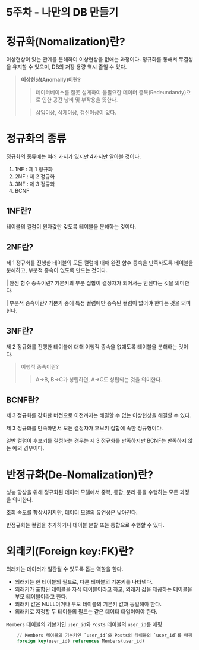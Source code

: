 # 5주차 - 나만의 DB 만들기

# 정규화(Nomalization)란?
이상현상이 있는 관계를 분해하여 이상현상을 없애는 과정이다.
정규화를 통해서 무결성을 유지할 수 있으며, DB의 저장 용량 역시 줄일 수 있다.

> **이상현상(Anomally)이란?**
>>데이터베이스를 잘못 설계하여 불필요한 데이터 중복(Redeundandy)으로 인한
공간 낭비 및 부작용을 뜻한다. 
> 
>>삽입이상, 삭제이상, 갱신이상이 있다.

# 정규화의 종류
정규화의 종류에는 여러 가지가 있지만 4가지만 알아볼 것이다.

1. 1NF : 제 1 정규화
2. 2NF : 제 2 정규화
3. 3NF : 제 3 정규화
4. BCNF

## 1NF란?
테이블의 컬럼이 원자값만 갖도록 테이블을 분해하는 것이다.

## 2NF란?
제 1 정규화를 진행한 테이블의 모든 컬럼에 대해 
완전 함수 종속을 만족하도록 테이블을 분해하고,
부분적 종속이 없도록 만드는 것이다.

| 완전 함수 종속이란?
기본키의 부분 집합이 결정자가 되어서는 안된다는 것을 의미한다.

| 부분적 종속이란?
기본키 중에 특정 컬럼에만 종속된 컬럼이 없어야 한다는 것을 의미한다.

## 3NF란?
제 2 정규화를 진행한 테이블에 대해
이행적 종속을 없애도록 테이블을 분해하는 것이다.

> 이행적 종속이란?
>> A->B, B->C가 성립하면, A->C도 성립되는 것을 의미한다.

## BCNF란?
제 3 정규화를 강화한 버전으로 
이전까지는 해결할 수 없는 이상현상을 해결할 수 있다.

제 3 정규화를 만족하면서 모든 결정자가 후보키 집합에 속한 정규형이다.

일반 컬럼이 후보키를 결정하는 경우는
제 3 정규화를 만족하지만 BCNF는 만족하지 않는 예외 경우이다.

# 반정규화(De-Nomalization)란?
성능 향상을 위해 정규화된 데이터 모델에서 중복, 통합, 분리 등을 수행하는
모든 과정을 의미한다.

조회 속도를 향상시키지만, 데이터 모델의 유연성은 낮아진다.

반정규화는 컬럼을 추가하거나 테이블 분할 또는 통합으로 수행할 수 있다.

# 외래키(Foreign key:FK)란?
외래키는 데이터가 일관될 수 있도록 돕는 역할을 한다.

- 외래키는 한 테이블의 필드로, 다른 테이블의 기본키를 나타낸다.
- 외래키가 포함된 테이블을 자식 테이블이라고 하고,
    외래키 값을 제공하는 테이블을 부모 테이블이라고 한다.
- 외래키 값은 NULL이거나 부모 테이블의 기본키 값과 동일해야 한다.
- 외래키로 지정할 두 테이블의 필드는 같은 데이터 타입이어야 한다.

`Members` 테이블의 기본키인 `user_id`와 `Posts` 테이블의 `user_id`를 매핑
```sql
    // Members 테이블의 기본키인 `user_id`와 Posts의 테이블의 `user_id`를 매핑
    foreign key(user_id) references Members(user_id)
```
